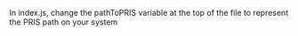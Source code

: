 In index.js, change the pathToPRIS variable at the top of the file to represent the PRIS path on your system
